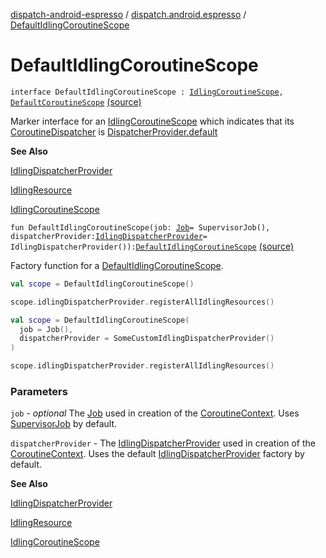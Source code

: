[dispatch-android-espresso](../index.md) / [dispatch.android.espresso](index.md) / [DefaultIdlingCoroutineScope](./-default-idling-coroutine-scope.md)

# DefaultIdlingCoroutineScope

`interface DefaultIdlingCoroutineScope : `[`IdlingCoroutineScope`](-idling-coroutine-scope/index.md)`, `[`DefaultCoroutineScope`](https://rbusarow.github.io/Dispatch/dispatch-core/dispatch.core/-default-coroutine-scope/index.md) [(source)](https://github.com/RBusarow/Dispatch/tree/master/dispatch-android-espresso/src/main/java/dispatch/android/espresso/IdlingCoroutineScope.kt#L44)

Marker interface for an [IdlingCoroutineScope](-idling-coroutine-scope/index.md) which indicates that its [CoroutineDispatcher](https://kotlin.github.io/kotlinx.coroutines/kotlinx-coroutines-core/kotlinx.coroutines/-coroutine-dispatcher/index.html) is [DispatcherProvider.default](https://rbusarow.github.io/Dispatch/dispatch-core/dispatch.core/-dispatcher-provider/default.md)

**See Also**

[IdlingDispatcherProvider](-idling-dispatcher-provider/index.md)

[IdlingResource](https://developer.android.com/reference/androidx/test/androidx/test/espresso/IdlingResource.html)

[IdlingCoroutineScope](-idling-coroutine-scope/index.md)

`fun DefaultIdlingCoroutineScope(job: `[`Job`](https://kotlin.github.io/kotlinx.coroutines/kotlinx-coroutines-core/kotlinx.coroutines/-job/index.html)` = SupervisorJob(), dispatcherProvider: `[`IdlingDispatcherProvider`](-idling-dispatcher-provider/index.md)` = IdlingDispatcherProvider()): `[`DefaultIdlingCoroutineScope`](./-default-idling-coroutine-scope.md) [(source)](https://github.com/RBusarow/Dispatch/tree/master/dispatch-android-espresso/src/main/java/dispatch/android/espresso/IdlingCoroutineScope.kt#L119)

Factory function for a [DefaultIdlingCoroutineScope](./-default-idling-coroutine-scope.md).

``` kotlin
val scope = DefaultIdlingCoroutineScope()

scope.idlingDispatcherProvider.registerAllIdlingResources()
```

``` kotlin
val scope = DefaultIdlingCoroutineScope(
  job = Job(),
  dispatcherProvider = SomeCustomIdlingDispatcherProvider()
)

scope.idlingDispatcherProvider.registerAllIdlingResources()
```

### Parameters

`job` - *optional* The [Job](https://kotlin.github.io/kotlinx.coroutines/kotlinx-coroutines-core/kotlinx.coroutines/-job/index.html) used in creation of the [CoroutineContext](https://kotlinlang.org/api/latest/jvm/stdlib/kotlin.coroutines/-coroutine-context/index.html).  Uses [SupervisorJob](https://kotlin.github.io/kotlinx.coroutines/kotlinx-coroutines-core/kotlinx.coroutines/-supervisor-job.html) by default.

`dispatcherProvider` - The [IdlingDispatcherProvider](-idling-dispatcher-provider/index.md) used in creation of the [CoroutineContext](https://kotlinlang.org/api/latest/jvm/stdlib/kotlin.coroutines/-coroutine-context/index.html).
Uses the default [IdlingDispatcherProvider](-idling-dispatcher-provider/index.md) factory by default.

**See Also**

[IdlingDispatcherProvider](-idling-dispatcher-provider/index.md)

[IdlingResource](https://developer.android.com/reference/androidx/test/androidx/test/espresso/IdlingResource.html)

[IdlingCoroutineScope](-idling-coroutine-scope/index.md)

